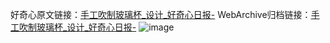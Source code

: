 好奇心原文链接：[手工吹制玻璃杯_设计_好奇心日报-](https://www.qdaily.com/articles/2251.html)
WebArchive归档链接：[手工吹制玻璃杯_设计_好奇心日报-](http://web.archive.org/web/20190623150936/https://www.qdaily.com/articles/2251.html)
![image](http://ww3.sinaimg.cn/large/007d5XDpgy1g3vbyeywa1j30u033idth)